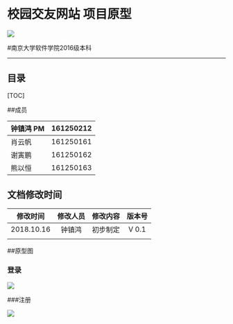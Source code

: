 # 校园交友网站 项目原型

![](/home/songzi/文档/my_github/DemandDocument/第一阶段前景范围文档/logo.png)

#南京大学软件学院2016级本科 

------



## 目录

[TOC]

##成员

| 钟镇鸿 PM | 161250212 |
| --------- | --------- |
| 肖云帆    | 161250161 |
| 谢寅鹏    | 161250162 |
| 熊以恒    | 161250163 |

## 文档修改时间

|  修改时间  | 修改人员 | 修改内容 | 版本号 |
| :--------: | :------: | :------: | :----: |
| 2018.10.16 |  钟镇鸿  | 初步制定 | V 0.1  |
|            |          |          |        |

##原型图

### 登录

![](/home/songzi/文档/my_github/DemandDocument/展开需求获取并完成用例文档/login.png)

###注册

![](/home/songzi/文档/my_github/DemandDocument/展开需求获取并完成用例文档/register.png)

